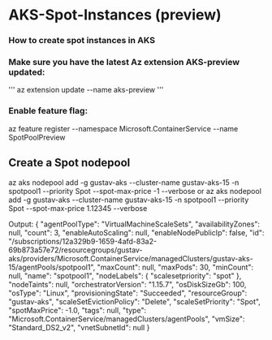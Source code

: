 # AKS-Spot-Instances (preview)

### How to create spot instances in AKS

### Make sure you have the latest Az extension AKS-preview updated:

'''
az extension update --name aks-preview
'''
### Enable feature flag:
az feature register --namespace Microsoft.ContainerService --name SpotPoolPreview

## Create a Spot nodepool
az aks nodepool add -g gustav-aks --cluster-name gustav-aks-15 -n spotpool1 --priority Spot --spot-max-price -1 --verbose
or
az aks nodepool add -g gustav-aks --cluster-name gustav-aks-15 -n spotpool1 --priority Spot --spot-max-price 1.12345 --verbose

Output:
{
  "agentPoolType": "VirtualMachineScaleSets",
  "availabilityZones": null,
  "count": 3,
  "enableAutoScaling": null,
  "enableNodePublicIp": false,
  "id": "/subscriptions/12a329b9-1659-4afd-83a2-69b873a57e72/resourcegroups/gustav-aks/providers/Microsoft.ContainerService/managedClusters/gustav-aks-15/agentPools/spotpool1",
  "maxCount": null,
  "maxPods": 30,
  "minCount": null,
  "name": "spotpool1",
  "nodeLabels": {
    "scalesetpriority": "spot"
  },
  "nodeTaints": null,
  "orchestratorVersion": "1.15.7",
  "osDiskSizeGb": 100,
  "osType": "Linux",
  "provisioningState": "Succeeded",
  "resourceGroup": "gustav-aks",
  "scaleSetEvictionPolicy": "Delete",
  "scaleSetPriority": "Spot",
  "spotMaxPrice": -1.0,
  "tags": null,
  "type": "Microsoft.ContainerService/managedClusters/agentPools",
  "vmSize": "Standard_DS2_v2",
  "vnetSubnetId": null
}
